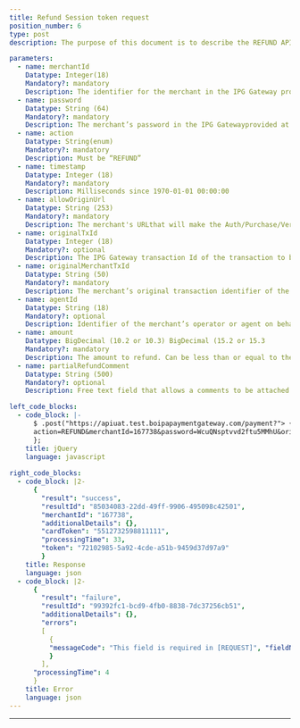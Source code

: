 ```yaml
---
title: Refund Session token request
position_number: 6
type: post
description: The purpose of this document is to describe the REFUND API Operation to enable merchant developers to integrate their webpages with the IPG Gateway.  Refer to the IPG Gateway – 0 – Overview document for how this API Operation is used in the merchant processes. The IPG Gateway caters for full or partial refunds. More than one refund can be performed on a single transaction.  However, the refund amounts cannot exceed the original transaction amount. Refunds can only be performed on transactions with the status of CAPTURED.

parameters:
  - name: merchantId
    Datatype: Integer(18)
    Mandatory?: mandatory
    Description: The identifier for the merchant in the IPG Gateway provided at on-boarding.  This must be the same used in the related session token request.
  - name: password
    Datatype: String (64)
    Mandatory?: mandatory
    Description: The merchant’s password in the IPG Gatewayprovided at on-boarding
  - name: action
    Datatype: String(enum)
    Mandatory?: mandatory
    Description: Must be “REFUND”
  - name: timestamp
    Datatype: Integer (18)
    Mandatory?: mandatory
    Description: Milliseconds since 1970-01-01 00:00:00
  - name: allowOriginUrl
    Datatype: String (253)
    Mandatory?: mandatory
    Description: The merchant's URLthat will make the Auth/Purchase/VerifyRequest(see Section Auth/Purchase/Verify Request) Cross-Origin Resource Sharing (CORS)headers will allow only this origin
  - name: originalTxId
    Datatype: Integer (18)
    Mandatory?: optional
    Description: The IPG Gateway transaction Id of the transaction to be refunded. This will have been returned in the txId field of the Auth/Purchase Response – Processed (see IPG Gateway – 2 – AUTH-PURCHASE-VERIFY – Direct API or IPG Gateway – 2 – AUTH-PURCHASE-VERIFY – Hosted Payment Page, as appropriate to the integration method)
  - name: originalMerchantTxId
    Datatype: String (50)
    Mandatory?: mandatory
    Description: The merchant’s original transaction identifier of the transaction to be refunded, that was provided in the merchantTxId field of the Auth/Purchase Session Token Request and Auth/Purchase Request (see IPG Gateway – 2 – AUTH-PURCHASE-VERIFY – Direct API or IPG Gateway – 2 – AUTH-PURCHASE-VERIFY – Hosted Payment Page, as appropriate to the integration method)
  - name: agentId
    Datatype: String (18)
    Mandatory?: optional
    Description: Identifier of the merchant’s operator or agent on behalf of the end customer, if the operation is not performed by the merchant, and the merchant wants to track the operator who performed the transaction. Note - this is not the same as the operatorId or userAgent fields of the Auth/Purchase Session Token Request and Auth/Purchase/Verify Request (see IPG Gateway – 2 – AUTH-PURCHASE-VERIFY – Direct API or IPG Gateway – 2 – AUTH-PURCHASE-VERIFY – Hosted Payment Page, as appropriate to the integration method)
  - name: amount
    Datatype: BigDecimal (10.2 or 10.3) BigDecimal (15.2 or 15.3
    Mandatory?: mandatory
    Description: The amount to refund. Can be less than or equal to the original transaction amount. Cannot be more than the original transaction amount
  - name: partialRefundComment
    Datatype: String (500)
    Mandatory?: optional
    Description: Free text field that allows a comments to be attached to the transaction record in the IPG Gateway

left_code_blocks:
  - code_block: |-
      $ .post("https://apiuat.test.boipapaymentgateway.com/payment?"> {
      action=REFUND&merchantId=167738&password=WcuQNsptvvd2ftu5MMhU&originalMerchantTxId=84Yf5iO28qFr3og8rWTo&amount=20&timestamp=1555494136820&allowOriginUrl=http://localhost:8083&originalTxId=11622150
      };
    title: jQuery
    language: javascript
  
right_code_blocks:
  - code_block: |2-
      {
        "result": "success",
        "resultId": "85034083-22dd-49ff-9906-495098c42501",
        "merchantId": "167738",
        "additionalDetails": {},
        "cardToken": "5512732598811111",
        "processingTime": 33,
        "token": "72102985-5a92-4cde-a51b-9459d37d97a9"
        }
    title: Response
    language: json
  - code_block: |2-
      {
        "result": "failure",
        "resultId": "99392fc1-bcd9-4fb0-8838-7dc37256cb51",
        "additionalDetails": {},
        "errors": 
        [
          {
          "messageCode": "This field is required in [REQUEST]", "fieldName": "password" 
          }
        ],
      "processingTime": 4
      }
    title: Error
    language: json
---
```



---
